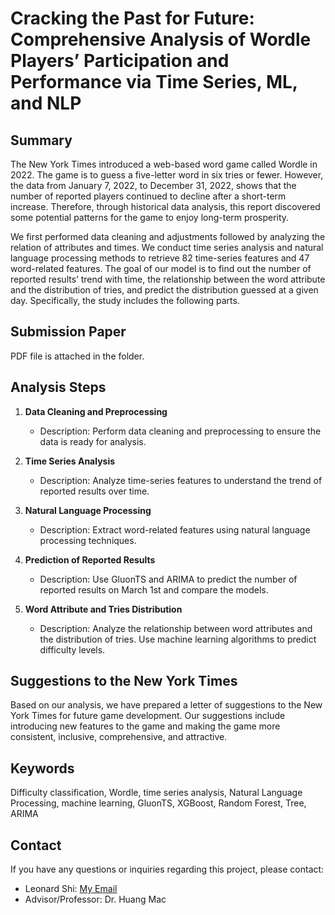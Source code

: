 # Cracking the Past for Future: Comprehensive Analysis of Wordle Players’ Participation and Performance via Time Series, ML, and NLP

## Summary

The New York Times introduced a web-based word game called Wordle in 2022. The game is to guess a five-letter word in six tries or fewer. However, the data from January 7, 2022, to December 31, 2022, shows that the number of reported players continued to decline after a short-term increase. Therefore, through historical data analysis, this report discovered some potential patterns for the game to enjoy long-term prosperity.

We first performed data cleaning and adjustments followed by analyzing the relation of attributes and times. We conduct time series analysis and natural language processing methods to retrieve 82 time-series features and 47 word-related features. The goal of our model is to find out the number of reported results’ trend with time, the relationship between the word attribute and the distribution of tries, and predict the distribution guessed at a given day. Specifically, the study includes the following parts.

## Submission Paper

PDF file is attached in the folder.

## Analysis Steps

1. **Data Cleaning and Preprocessing**
   - Description: Perform data cleaning and preprocessing to ensure the data is ready for analysis.

2. **Time Series Analysis**
   - Description: Analyze time-series features to understand the trend of reported results over time.

3. **Natural Language Processing**
   - Description: Extract word-related features using natural language processing techniques.

4. **Prediction of Reported Results**
   - Description: Use GluonTS and ARIMA to predict the number of reported results on March 1st and compare the models.

5. **Word Attribute and Tries Distribution**
   - Description: Analyze the relationship between word attributes and the distribution of tries. Use machine learning algorithms to predict difficulty levels.

## Suggestions to the New York Times

Based on our analysis, we have prepared a letter of suggestions to the New York Times for future game development. Our suggestions include introducing new features to the game and making the game more consistent, inclusive, comprehensive, and attractive.

## Keywords

Difficulty classification, Wordle, time series analysis, Natural Language Processing, machine learning, GluonTS, XGBoost, Random Forest, Tree, ARIMA

## Contact

If you have any questions or inquiries regarding this project, please contact:

- Leonard Shi: [My Email](mailto:bs4297@nyu.edu)
- Advisor/Professor: Dr. Huang Mac
